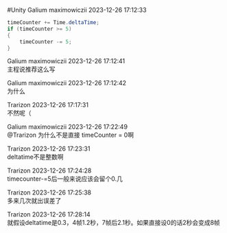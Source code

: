 #Unity 
Galium maximowiczii 2023-12-26 17:12:33  
```csharp
timeCounter += Time.deltaTime;
if (timeCounter >= 5)
{
	timeCounter -= 5;
}
```
  
Galium maximowiczii 2023-12-26 17:12:41  
主程说推荐这么写  
  
Galium maximowiczii 2023-12-26 17:12:42  
为什么  
  
Trarizon 2023-12-26 17:17:31  
不然呢（  
  
Galium maximowiczii 2023-12-26 17:22:49  
@Trarizon 为什么不是直接 timeCounter = 0啊  
  
Trarizon 2023-12-26 17:23:31  
deltatime不是整数啊  
  
Trarizon 2023-12-26 17:24:28  
timecounter-=5后一般来说应该会留个0.几  
  
Trarizon 2023-12-26 17:25:38  
多来几次就出误差了  
  
Trarizon 2023-12-26 17:28:14  
就假设deltatime是0.3，4帧1.2秒，7帧后2.1秒。如果直接设0的话2秒会变成8帧